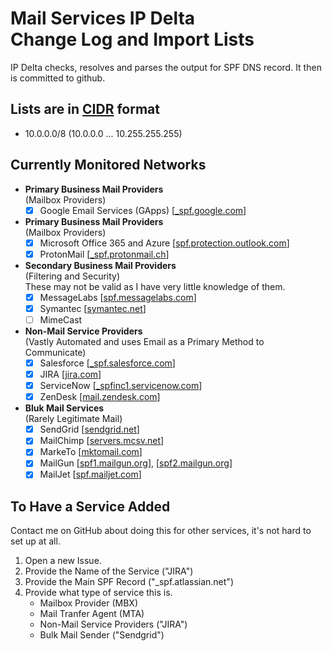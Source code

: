 # Mail Services IP Delta<br>Change Log and Import Lists

IP Delta checks, resolves and parses the output for SPF DNS record. It then is committed to github.

## Lists are in [CIDR](https://en.wikipedia.org/wiki/Classless_Inter-Domain_Routing) format

- 10.0.0.0/8 (10.0.0.0 ... 10.255.255.255)

## Currently Monitored Networks

- **Primary Business Mail Providers**<br>(Mailbox Providers)
  - [x] Google Email Services (GApps) [[\_spf.google.com](_spf.google.com)]
- **Primary Business Mail Providers**<br>(Mailbox Providers)
  - [x] Microsoft Office 365 and Azure [[spf.protection.outlook.com](spf.protection.outlook.com)]
  - [x] ProtonMail [[\_spf.protonmail.ch](_spf.protonmail.ch)]
- **Secondary Business Mail Providers**<br>(Filtering and Security)<br>These may not be valid as I have very little knowledge of them.
  - [x] MessageLabs [[spf.messagelabs.com](spf.messagelabs.com)]
  - [x] Symantec [[symantec.net](symantec.net)]
  - [ ] MimeCast
- **Non-Mail Service Providers**<br>(Vastly Automated and uses Email as a Primary Method to Communicate)
  - [x] Salesforce [[\_spf.salesforce.com](_spf.salesforce.com)]
  - [x] JIRA [[jira.com](jira.com)]
  - [x] ServiceNow [[\_spfinc1.servicenow.com](_spfinc1.servicenow.com)]
  - [x] ZenDesk [[mail.zendesk.com](mail.zendesk.com)]
- **Bluk Mail Services**<br>(Rarely Legitimate Mail)
  - [x] SendGrid [[sendgrid.net](sendgrid.net)]
  - [x] MailChimp [[servers.mcsv.net](servers.mcsv.net)]
  - [x] MarkeTo [[mktomail.com](mktomail.com)]
  - [x] MailGun [[spf1.mailgun.org](spf1.mailgun.org)], [[spf2.mailgun.org](spf2.mailgun.org)]
  - [x] MailJet [[spf.mailjet.com](spf.mailjet.com)]

## To Have a Service Added

Contact me on GitHub about doing this for other services, it's not hard to set up at all.

1. Open a new Issue.
2. Provide the Name of the Service ("JIRA")
3. Provide the Main SPF Record ("\_spf.atlassian.net")
4. Provide what type of service this is.
   - Mailbox Provider (MBX)
   - Mail Tranfer Agent (MTA)
   - Non-Mail Service Providers ("JIRA")
   - Bulk Mail Sender ("Sendgrid")
